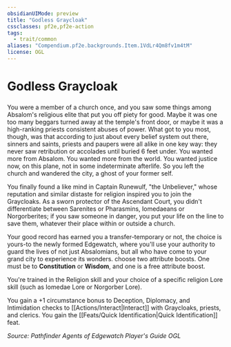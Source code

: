 ```yaml
---
obsidianUIMode: preview
title: "Godless Graycloak"
cssclasses: pf2e,pf2e-action
tags:
  - trait/common
aliases: "Compendium.pf2e.backgrounds.Item.1VdLr4Qm8fv1m4tM"
license: OGL
---
```

# Godless Graycloak

### 






You were a member of a church once, and you saw some things among Absalom's religious elite that put you off piety for good. Maybe it was one too many beggars turned away at the temple's front door, or maybe it was a high-ranking priests consistent abuses of power. What got to you most, though, was that according to just about every belief system out there, sinners and saints, priests and paupers were all alike in one key way: they never saw retribution or accolades until buried 6 feet under. You wanted more from Absalom. You wanted more from the world. You wanted justice now, on this plane, not in some indeterminate afterlife. So you left the church and wandered the city, a ghost of your former self.

You finally found a like mind in Captain Runewulf, "the Unbeliever," whose reputation and similar distaste for religion inspired you to join the Graycloaks. As a sworn protector of the Ascendant Court, you didn't differentiate between Sarenites or Pharasmins, Iomedaeans or Norgorberites; if you saw someone in danger, you put your life on the line to save them, whatever their place within or outside a church.

Your good record has earned you a transfer-temporary or not, the choice is yours-to the newly formed Edgewatch, where you'll use your authority to guard the lives of not just Absalomians, but all who have come to your grand city to experience its wonders. choose two attribute boosts. One must be to **Constitution** or **Wisdom**, and one is a free attribute boost.

You're trained in the Religion skill and your choice of a specific religion Lore skill (such as Iomedae Lore or Norgorber Lore).

You gain a +1 circumstance bonus to Deception, Diplomacy, and Intimidation checks to [[Actions/Interact|Interact]] with Graycloaks, priests, and clerics. You gain the [[Feats/Quick Identification|Quick Identification]] feat.

*Source: Pathfinder Agents of Edgewatch Player's Guide*
*OGL*